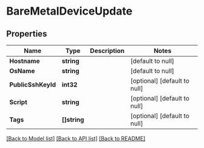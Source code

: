 # BareMetalDeviceUpdate

## Properties
Name | Type | Description | Notes
------------ | ------------- | ------------- | -------------
**Hostname** | **string** |  | [default to null]
**OsName** | **string** |  | [default to null]
**PublicSshKeyId** | **int32** |  | [optional] [default to null]
**Script** | **string** |  | [optional] [default to null]
**Tags** | **[]string** |  | [optional] [default to null]

[[Back to Model list]](../README.md#documentation-for-models) [[Back to API list]](../README.md#documentation-for-api-endpoints) [[Back to README]](../README.md)


